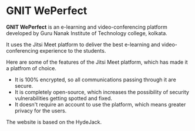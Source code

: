# GNIT WePerfect

**GNIT WePerfect** is an e-learning and video-conferencing platform developed by Guru Nanak Institute of Technology college, kolkata.

It uses the Jitsi Meet platform to deliver the best e-learning and video-conferencing experience to the students.
   
Here are some of the features of the Jitsi Meet platform, which has made it a platfrom of choice.

   * It is 100% encrypted, so all communications passing through it are secure.
   * It is completely open-source, which increases the possibility of security vulnerabilities getting spotted and fixed.
   * It doesn't require an account to use the platform, which means greater privacy for the users.

The website is based on the HydeJack.

